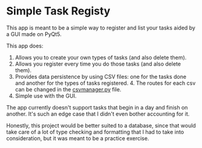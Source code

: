 # Simple Task Registy
This app is meant to be a simple way to register and list your tasks aided by a GUI made on PyQt5. 

This app does:
1. Allows you to create your own types of tasks (and also delete them).
2. Allows you register every time you do those tasks (and also delete them).
3. Provides data persistence by using CSV files: one for the tasks done and another for the types of tasks registered.
   4. The routes for each csv can be changed in the [csvmanager.py](csvmanager.py) file.
4. Simple use with the GUI. 

The app currently doesn't support tasks that begin in a day and finish on another. It's such an edge case that I didn't even bother accounting for it.

Honestly, this project would be better suited to a database, since that would take care of a lot of type checking and formatting that I had to take into consideration, but it was meant to be a practice exercise.

